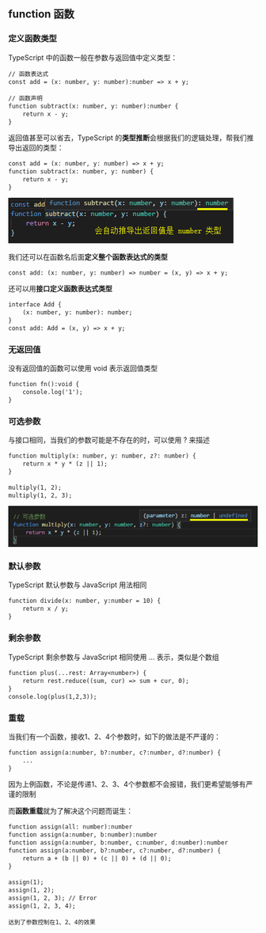 ## function 函数

### 定义函数类型

TypeScript 中的函数一般在参数与返回值中定义类型：

    // 函数表达式
    const add = (x: number, y: number):number => x + y;

    // 函数声明
    function subtract(x: number, y: number):number {
        return x - y;
    }

返回值甚至可以省去，TypeScript 的**类型推断**会根据我们的逻辑处理，帮我们推导出返回的类型：

    const add = (x: number, y: number) => x + y;
    function subtract(x: number, y: number) {
        return x - y;
    }

![Alt text](imgs/07-01.png)

我们还可以在函数名后面**定义整个函数表达式的类型**

    const add: (x: number, y: number) => number = (x, y) => x + y;

还可以用**接口定义函数表达式类型**

    interface Add {
        (x: number, y: number): number;
    }
    const add: Add = (x, y) => x + y;

### 无返回值

没有返回值的函数可以使用 void 表示返回值类型

    function fn():void {
        console.log('1');
    }

### 可选参数

与接口相同，当我们的参数可能是不存在的时，可以使用 ? 来描述

    function multiply(x: number, y: number, z?: number) {
        return x * y * (z || 1);
    }

    multiply(1, 2);
    multiply(1, 2, 3);

![Alt text](imgs/07-02.png)

### 默认参数

TypeScript 默认参数与 JavaScript 用法相同

    function divide(x: number, y:number = 10) {
        return x / y;
    }

### 剩余参数

TypeScript 剩余参数与 JavaScript 相同使用 ... 表示，类似是个数组

    function plus(...rest: Array<number>) {
        return rest.reduce((sum, cur) => sum + cur, 0);
    }
    console.log(plus(1,2,3));

### 重载

当我们有一个函数，接收1、2、4个参数时，如下的做法是不严谨的：

    function assign(a:number, b?:number, c?:number, d?:number) {
        ...
    }

因为上例函数，不论是传递1、2、3、4个参数都不会报错，我们更希望能够有严谨的限制

而**函数重载**就为了解决这个问题而诞生：

    function assign(all: number):number
    function assign(a:number, b:number):number
    function assign(a:number, b:number, c:number, d:number):number
    function assign(a:number, b?:number, c?:number, d?:number) {
        return a + (b || 0) + (c || 0) + (d || 0);
    }

    assign(1);
    assign(1, 2);
    assign(1, 2, 3); // Error
    assign(1, 2, 3, 4);

    达到了参数控制在1、2、4的效果